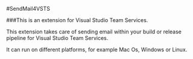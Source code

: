 #SendMail4VSTS

###This is an extension for Visual Studio Team Services.

This extension takes care of sending email within your build or release pipeline for Visual Studio Team Services.

It can run on different platforms, for example Mac Os, Windows or Linux.




